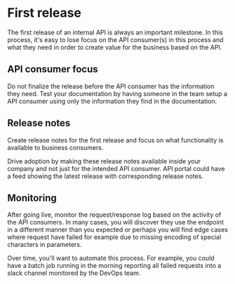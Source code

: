 # First release
The first release of an internal API is always an important milestone.
In this process, it's easy to lose focus on the API consumer(s) in this process and what they need in order to create value for the business based on the API.

## API consumer focus
Do not finalize the release before the API consumer has the information they need.
Test your documentation by having someone in the team setup a API consumer using only the information they find in the documentation. 

## Release notes
Create release notes for the first release and focus on what functionality is available to business consumers.

Drive adoption by making these release notes available inside your company and not just for the intended API consumer. 
API portal could have a feed showing the latest release with corresponding release notes. 

## Monitoring
After going live, monitor the request/response log based on the activity of the API consumers. 
In many cases, you will discover they use the endpoint in a different manner than you expected or perhaps you will find edge cases where request have failed for example due to missing encoding of special characters in parameters. 

Over time, you'll want to automate this process. For example, you could have a batch job running in the morning reporting all failed requests into a slack channel monitored by the DevOps team.
